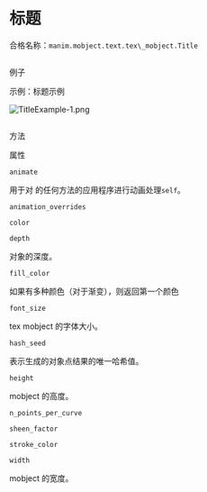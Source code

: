 # 标题

合格名称：`manim.mobject.text.tex\_mobject.Title`


```py

```

例子

示例：标题示例

![TitleExample-1.png](../_images/TitleExample-1.png)

```py

```


方法

属性

`animate`

用于对 的任何方法的应用程序进行动画处理`self`。

`animation_overrides`

`color`

`depth`

对象的深度。

`fill_color`

如果有多种颜色（对于渐变），则返回第一个颜色

`font_size`

tex mobject 的字体大小。

`hash_seed`

表示生成的对象点结果的唯一哈希值。

`height`

mobject 的高度。

`n_points_per_curve`

`sheen_factor`

`stroke_color`

`width`

mobject 的宽度。
